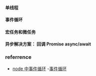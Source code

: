 #### 单线程
#### 事件循环
#### 宏任务和微任务

#### 异步解决方案： 回调 Promise  async/await

### referrence

- [node 中事件循环](https://nodejs.org/zh-cn/docs/guides/event-loop-timers-and-nexttick/)
-[事件循环](https://zhuanlan.zhihu.com/p/46068171)
